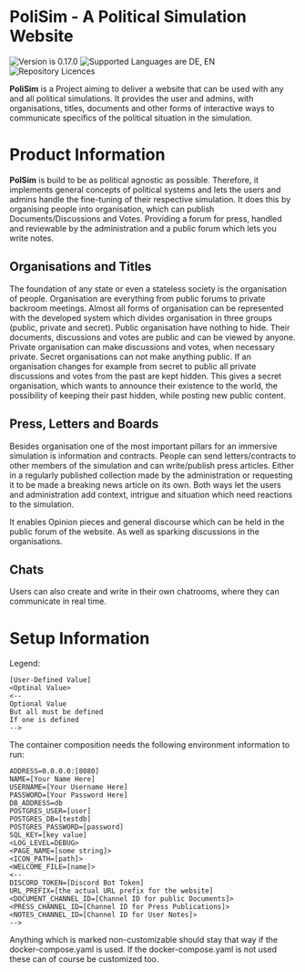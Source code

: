 # PoliSim - A Political Simulation Website

![Version is 0.17.0](https://img.shields.io/badge/version-0.17.0-blue)
![Supported Languages are DE, EN](https://img.shields.io/badge/languages-DE,_EN-yellow)
![Repository Licences](https://img.shields.io/github/license/LaybeRize/PoliSim)

**PoliSim** is a Project aiming to deliver a website that can be used with any and all political simulations.
It provides the user and admins, with organisations, titles, documents and other forms of interactive ways to
communicate specifics of the political situation in the simulation.

# Product Information

**PolSim** is build to be as political agnostic as possible. Therefore, it implements general concepts of
political systems and lets the users and admins handle the fine-tuning of their respective simulation. It
does this by organising people into organisation, which can publish Documents/Discussions and Votes. Providing
a forum for press, handled and reviewable by the administration and a public forum which lets you write notes.

## Organisations and Titles

The foundation of any state or even a stateless society is the organisation of people. Organisation are everything
from public forums to private backroom meetings. Almost all forms of organisation can be represented with the developed system
which divides organisation in three groups (public, private and secret). Public organisation have nothing to hide. Their
documents, discussions and votes are public and can be viewed by anyone. Private organisation can make discussions and
votes, when necessary private. Secret organisations can not make anything public. If an organisation changes for example from
secret to public all private discussions and votes from the past are kept hidden. This gives a secret organisation, which 
wants to announce their existence to the world, the possibility of keeping their past hidden, while posting new public content.

## Press, Letters and Boards

Besides organisation one of the most important pillars for an immersive simulation is information and contracts.
People can send letters/contracts to other members of the simulation and can write/publish press articles. Either in a
regularly published collection made by the administration or requesting it to be made a breaking news article on its own.
Both ways let the users and administration add context, intrigue and situation which need reactions to the simulation.

It enables Opinion pieces and general discourse which can be held in the public forum of the website. As well
as sparking discussions in the organisations.

## Chats

Users can also create and write in their own chatrooms, where they can communicate in real time.

# Setup Information

Legend:
````
[User-Defined Value]
<Optinal Value>
<--
Optional Value
But all must be defined 
If one is defined
-->
````

The container composition needs the following environment information to run:
`````
ADDRESS=0.0.0.0:[8080]
NAME=[Your Name Here]
USERNAME=[Your Username Here]
PASSWORD=[Your Password Here]
DB_ADDRESS=db
POSTGRES_USER=[user]
POSTGRES_DB=[testdb]
POSTGRES_PASSWORD=[password]
SQL_KEY=[key value]
<LOG_LEVEL=DEBUG>
<PAGE_NAME=[some string]>
<ICON_PATH=[path]>
<WELCOME_FILE=[name]>
<--
DISCORD_TOKEN=[Discord Bot Token]
URL_PREFIX=[the actual URL prefix for the website]
<DOCUMENT_CHANNEL_ID=[Channel ID for public Documents]>
<PRESS_CHANNEL_ID=[Channel ID for Press Publications]>
<NOTES_CHANNEL_ID=[Channel ID for User Notes]>
-->
`````

Anything which is marked non-customizable should stay that way if the docker-compose.yaml is used. 
If the docker-compose.yaml is not used these can of course be customized too.